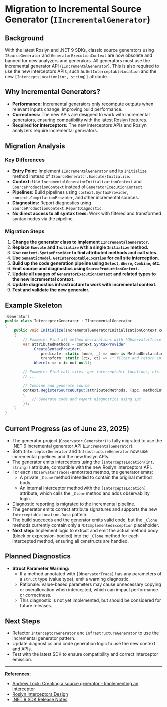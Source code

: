 # Migration to Incremental Source Generator (`IIncrementalGenerator`)

## Background

With the latest Roslyn and .NET 9 SDKs, classic source generators using `ISourceGenerator` and `GeneratorExecutionContext` are now obsolete and banned for new analyzers and generators. All generators must use the incremental generator API (`IIncrementalGenerator`). This is also required to use the new interceptors APIs, such as `GetInterceptableLocation` and the new `[InterceptsLocation(int, string)]` attribute.

## Why Incremental Generators?
- **Performance:** Incremental generators only recompute outputs when relevant inputs change, improving build performance.
- **Correctness:** The new APIs are designed to work with incremental generators, ensuring compatibility with the latest Roslyn features.
- **Required for Interceptors:** The new interceptors APIs and Roslyn analyzers require incremental generators.

## Migration Analysis

### Key Differences
- **Entry Point:** Implement `IIncrementalGenerator` and its `Initialize` method instead of `ISourceGenerator.Execute/Initialize`.
- **Context:** Use `IncrementalGeneratorInitializationContext` and `SourceProductionContext` instead of `GeneratorExecutionContext`.
- **Pipelines:** Build pipelines using `context.SyntaxProvider`, `context.CompilationProvider`, and other incremental sources.
- **Diagnostics:** Report diagnostics using `SourceProductionContext.ReportDiagnostic`.
- **No direct access to all syntax trees:** Work with filtered and transformed syntax nodes via the pipeline.

### Migration Steps
1. **Change the generator class to implement `IIncrementalGenerator`.**
2. **Replace `Execute` and `Initialize` with a single `Initialize` method.**
3. **Use `context.SyntaxProvider` to find attributed methods and call sites.**
4. **Use `SemanticModel.GetInterceptableLocation` for call site interception.**
5. **Build up the code generation pipeline using `Select`, `Where`, `Combine`, etc.**
6. **Emit source and diagnostics using `SourceProductionContext`.**
7. **Update all usages of `GeneratorExecutionContext` and related types to the new incremental context.**
8. **Update diagnostics infrastructure to work with incremental context.**
9. **Test and validate the new generator.**

## Example Skeleton
```csharp
[Generator]
public class InterceptorGenerator : IIncrementalGenerator
{
    public void Initialize(IncrementalGeneratorInitializationContext context)
    {
        // Example: Find all method declarations with [ObservatorTrace]
        var attributedMethods = context.SyntaxProvider
            .CreateSyntaxProvider(
                predicate: static (node, _) => node is MethodDeclarationSyntax,
                transform: static (ctx, ct) => /* filter and return info */)
            .Where(x => x is not null);

        // Example: Find call sites, get interceptable locations, etc.
        // ...

        // Combine and generate source
        context.RegisterSourceOutput(attributedMethods, (spc, methodInfo) =>
        {
            // Generate code and report diagnostics using spc
        });
    }
}
```

## Current Progress (as of June 23, 2025)

- The generator project (`Observator.Generator`) is fully migrated to use the .NET 9 incremental generator API (`IIncrementalGenerator`).
- Both `InterceptorGenerator` and `InfrastructureGenerator` now use incremental pipelines and the new Roslyn APIs.
- The generator emits interceptors using the `[InterceptsLocation(int, string)]` attribute, compatible with the new Roslyn interceptors API.
- For each `[ObservatorTrace]`-annotated method, the generator emits:
  - A private `_Clone` method intended to contain the original method body.
  - An internal interceptor method with the `[InterceptsLocation]` attribute, which calls the `_Clone` method and adds observability logic.
- Diagnostic reporting is migrated to the incremental pipeline.
- The generator emits correct attribute signatures and supports the new `InterceptableLocation.Data` pattern.
- The build succeeds and the generator emits valid code, but the `_Clone` methods currently contain only a `NotImplementedException` placeholder.
- **Next step:** Implement logic to extract and emit the actual method body (block or expression-bodied) into the `_Clone` method for each intercepted method, ensuring all constructs are handled.

## Planned Diagnostics

- **Struct Parameter Warning:**
  - If a method annotated with `[ObservatorTrace]` has any parameters of a `struct` type (value type), emit a warning diagnostic.
  - Rationale: Value-based parameters may cause unnecessary copying or overallocation when intercepted, which can impact performance or correctness.
  - This diagnostic is not yet implemented, but should be considered for future releases.

## Next Steps
- Refactor `InterceptorGenerator` and `InfrastructureGenerator` to use the incremental generator pattern.
- Update diagnostics and code generation logic to use the new context and APIs.
- Test with the latest SDK to ensure compatibility and correct interceptor emission.

---

**References:**
- [Andrew Lock: Creating a source generator - Implementing an interceptor](https://andrewlock.net/creating-a-source-generator-part-11-implementing-an-interceptor-with-a-source-generator/)
- [Roslyn Interceptors Design](https://github.com/dotnet/roslyn/issues/72133)
- [.NET 9 SDK Release Notes](https://github.com/dotnet/core)
